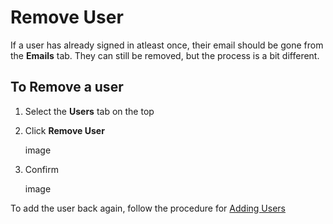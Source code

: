# Remove User

If a user has already signed in atleast once, their email should be gone from the **Emails** tab.
They can still be removed, but the process is a bit different.

## To Remove a user

1. Select the **Users** tab on the top
2. Click **Remove User**

   image

3. Confirm

   image

To add the user back again, follow the procedure for [Adding Users](#add-user--email)
